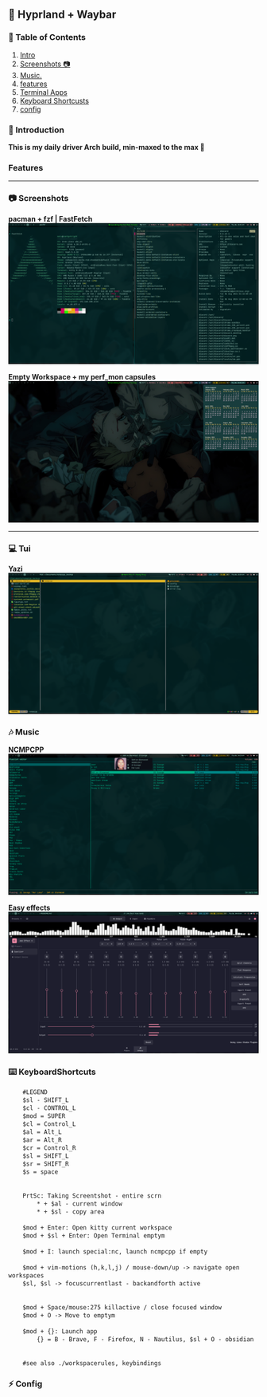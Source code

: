 ## 🌌 Hyprland + Waybar

### 📜 Table of Contents
1. [Intro](#introduction)
2. [Screenshots 📷](#Screenshots)
4. [Music.](#Music)
3. [features](#Features)
4. [Terminal Apps](#Tui)
4. [Keyboard Shortcusts](#KeyboardShortcuts)
5. [config](#Config)

### 📝 Introduction
**This is my daily driver Arch build, min-maxed to the max 👻**

### Features 


***
### 📷 Screenshots
**pacman + fzf | FastFetch**
![pacfzf](.darth/git_screenshots/pacf_fast.png)

**Empty Workspace + my perf_mon capsules**
![maxi empty](https://github.com/darth-malu/Hypr./raw/hyprmax/.darth/git_screenshots/maxi_empty.png)

***
### 💻 Tui
**Yazi**
![Yazi](.darth/git_screenshots/yazi.png)

### 🎶 Music
**NCMPCPP**
![ncmpcpp](.darth/git_screenshots/ncmpcpp_1.png)

**Easy effects**
![easy](.darth/git_screenshots/easy.png)


### ⌨️  KeyboardShortcuts
```
    #LEGEND
    $sl - SHIFT_L
    $cl - CONTROL_L
    $mod = SUPER
    $cl = Control_L
    $al = Alt_L
    $ar = Alt_R
    $cr = Control_R
    $sl = SHIFT_L
    $sr = SHIFT_R
    $s = space


    PrtSc: Taking Screentshot - entire scrn
        * + $al - current window
        * + $sl - copy area

    $mod + Enter: Open kitty current workspace
    $mod + $sl + Enter: Open Terminal emptym

    $mod + I: launch special:nc, launch ncmpcpp if empty

    $mod + vim-motions (h,k,l,j) / mouse-down/up -> navigate open workspaces
    $sl, $sl -> focuscurrentlast - backandforth active


    $mod + Space/mouse:275 killactive / close focused window
    $mod + O -> Move to emptym

    $mod + {}: Launch app 
        {} = B - Brave, F - Firefox, N - Nautilus, $sl + O - obsidian


    #see also ./workspacerules, keybindings

```
### ⚡ Config



